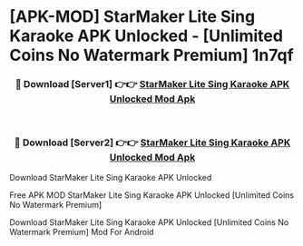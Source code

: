 # [APK-MOD] StarMaker Lite  Sing Karaoke APK Unlocked - [Unlimited Coins No Watermark Premium] 1n7qf



<div align="center">
<h3>🔴 Download [Server1] 👉👉 <a href="https://momento.my/?title=StarMaker_Lite__Sing_Karaoke_APK_Unlocked">StarMaker Lite  Sing Karaoke APK Unlocked Mod Apk</a></h3><br>

<h3>🔴 Download [Server2] 👉👉 <a href="https://momento.my/?title=StarMaker_Lite__Sing_Karaoke_APK_Unlocked">StarMaker Lite  Sing Karaoke APK Unlocked Mod Apk</a></h3>
</div>



Download StarMaker Lite  Sing Karaoke APK Unlocked 

Free APK MOD StarMaker Lite  Sing Karaoke APK Unlocked [Unlimited Coins No Watermark Premium]

Download StarMaker Lite  Sing Karaoke APK Unlocked [Unlimited Coins No Watermark Premium] Mod For Android
